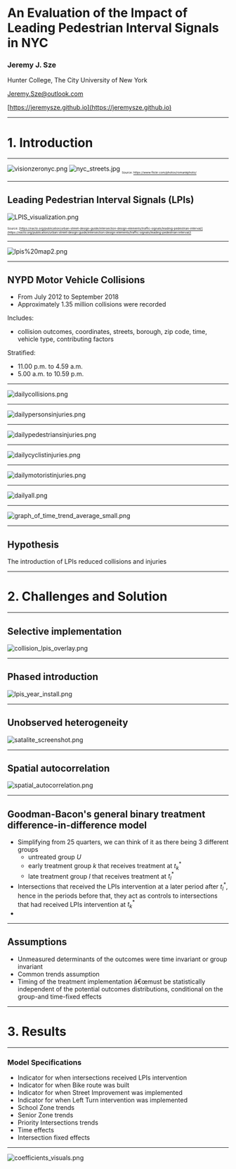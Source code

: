 <!-- $theme: default -->

<!-- page_number: true -->

# An Evaluation of the Impact of Leading Pedestrian Interval Signals in NYC

### Jeremy J. Sze
Hunter College, The City University of New York

[Jeremy.Sze@outlook.com](mailto:Jeremy.Sze@outlook.com)

[https://jeremysze.github.io](https://jeremysze.github.io)

---
# 1. Introduction

---
![visionzeronyc.png](../manuscripts/visionzeronyc.png)
![nyc_streets.jpg](../manuscripts/nyc_streets.jpg)
<sub><sub><sub><sup> Source: https://www.flickr.com/photos/romankphoto/</sup></sub></sub></sub>

---
## Leading Pedestrian Interval Signals (LPIs)
![LPIS_visualization.png](../manuscripts/LPIS_visualization.png)

<sub><sub><sub><sup> Source: [https://nacto.org/publication/urban-street-design-guide/intersection-design-elements/traffic-signals/leading-pedestrian-interval/](https://nacto.org/publication/urban-street-design-guide/intersection-design-elements/traffic-signals/leading-pedestrian-interval/)</sup></sub></sub></sub>

---
![lpis%20map2.png](../manuscripts/lpis%20map2.png)

---
## NYPD Motor Vehicle Collisions
* From July 2012 to September 2018
* Approximately 1.35 million collisions were recorded

Includes: 
* collision outcomes, coordinates, streets, borough, zip code, time, vehicle type, contributing factors

Stratified:
* 11.00 p.m. to 4.59 a.m.
* 5.00 a.m. to 10.59 p.m.

---
![dailycollisions.png](../manuscripts/dailycollisions.png)

---
![dailypersonsinjuries.png](../manuscripts/dailypersonsinjuries.png)

---
![dailypedestriansinjuries.png](../manuscripts/dailypedestriansinjuries.png)


---
![dailycyclistinjuries.png](../manuscripts/dailycyclistinjuries.png)

---
![dailymotoristinjuries.png](../manuscripts/dailymotoristinjuries.png)

---
![dailyall.png](../manuscripts/dailyall.png)

---
![graph_of_time_trend_average_small.png](../manuscripts/graph_of_time_trend_average_small.png)

---
## Hypothesis

The introduction of LPIs reduced collisions and injuries

---
# 2. Challenges and Solution

---
## Selective implementation
![collision_lpis_overlay.png](../manuscripts/collision_lpis_overlay.png)

---
## Phased introduction
![lpis_year_install.png](../manuscripts/lpis_year_install.png)

---
## Unobserved heterogeneity
![satalite_screenshot.png](../manuscripts/satalite_screenshot.png)

---
## Spatial autocorrelation
![spatial_autocorrelation.png](../manuscripts/spatial_autocorrelation.png)

---
## Goodman-Bacon's general binary treatment difference-in-difference model
* Simplifying from 25 quarters, we can think of it as there being 3 different groups
    * untreated group $U$
    * early treatment group $k$ that receives treatment at $t^*_k$
    * late treatment group $l$ that receives treatment at $t^*_l$
* Intersections that received the LPIs intervention at a later period after $t^*_l$, hence in the periods before that, they act as controls to intersections that had received LPIs intervention at $t^*_k$
* 
---
## Assumptions
* Unmeasured determinants of the outcomes were time invariant or group invariant
* Common trends assumption
* Timing of the treatment implementation â€œmust be statistically independent of the potential outcomes distributions, conditional on the group-and time-fixed effects

---
# 3. Results
---
### Model Specifications
* Indicator for when intersections received LPIs intervention
* Indicator for when Bike route was built
* Indicator for when Street Improvement was implemented
* Indicator for when Left Turn intervention was implemented
* School Zone trends
* Senior Zone trends
* Priority Intersections trends
* Time effects
* Intersection fixed effects

---
![coefficients_visuals.png](../manuscripts/coefficients_visuals.png)